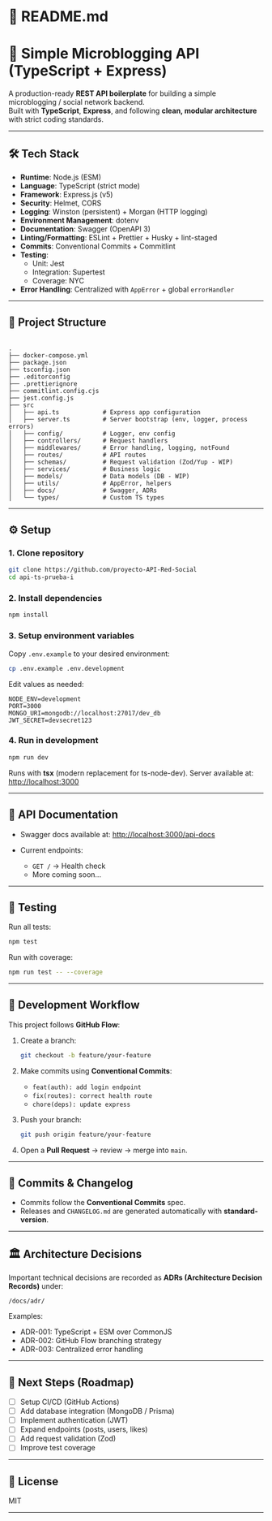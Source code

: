 # 📌 README.md

# 🚀 Simple Microblogging API (TypeScript + Express)

A production-ready **REST API boilerplate** for building a simple microblogging / social network backend.  
Built with **TypeScript**, **Express**, and following **clean, modular architecture** with strict coding standards.

---

## 🛠️ Tech Stack

- **Runtime**: Node.js (ESM)
- **Language**: TypeScript (strict mode)
- **Framework**: Express.js (v5)
- **Security**: Helmet, CORS
- **Logging**: Winston (persistent) + Morgan (HTTP logging)
- **Environment Management**: dotenv
- **Documentation**: Swagger (OpenAPI 3)
- **Linting/Formatting**: ESLint + Prettier + Husky + lint-staged
- **Commits**: Conventional Commits + Commitlint
- **Testing**:
  - Unit: Jest
  - Integration: Supertest
  - Coverage: NYC
- **Error Handling**: Centralized with `AppError` + global `errorHandler`

---

## 📂 Project Structure

```

.
├── docker-compose.yml
├── package.json
├── tsconfig.json
├── .editorconfig
├── .prettierignore
├── commitlint.config.cjs
├── jest.config.js
├── src
│   ├── api.ts            # Express app configuration
│   ├── server.ts         # Server bootstrap (env, logger, process errors)
│   ├── config/           # Logger, env config
│   ├── controllers/      # Request handlers
│   ├── middlewares/      # Error handling, logging, notFound
│   ├── routes/           # API routes
│   ├── schemas/          # Request validation (Zod/Yup - WIP)
│   ├── services/         # Business logic
│   ├── models/           # Data models (DB - WIP)
│   ├── utils/            # AppError, helpers
│   ├── docs/             # Swagger, ADRs
│   └── types/            # Custom TS types

````

---

## ⚙️ Setup

### 1. Clone repository
```bash
git clone https://github.com/proyecto-API-Red-Social
cd api-ts-prueba-i
````

### 2. Install dependencies

```bash
npm install
```

### 3. Setup environment variables

Copy `.env.example` to your desired environment:

```bash
cp .env.example .env.development
```

Edit values as needed:

```env
NODE_ENV=development
PORT=3000
MONGO_URI=mongodb://localhost:27017/dev_db
JWT_SECRET=devsecret123
```

### 4. Run in development

```bash
npm run dev
```

Runs with **tsx** (modern replacement for ts-node-dev).
Server available at: [http://localhost:3000](http://localhost:3000)

---

## 📖 API Documentation

* Swagger docs available at: [http://localhost:3000/api-docs](http://localhost:3000/api-docs)
* Current endpoints:

  * `GET /` → Health check
  * More coming soon...

---

## 🧪 Testing

Run all tests:

```bash
npm test
```

Run with coverage:

```bash
npm run test -- --coverage
```

---

## 📝 Development Workflow

This project follows **GitHub Flow**:

1. Create a branch:

   ```bash
   git checkout -b feature/your-feature
   ```
2. Make commits using **Conventional Commits**:

   * `feat(auth): add login endpoint`
   * `fix(routes): correct health route`
   * `chore(deps): update express`
3. Push your branch:

   ```bash
   git push origin feature/your-feature
   ```
4. Open a **Pull Request** → review → merge into `main`.

---

## 🔐 Commits & Changelog

* Commits follow the **Conventional Commits** spec.
* Releases and `CHANGELOG.md` are generated automatically with **standard-version**.

---

## 🏛️ Architecture Decisions

Important technical decisions are recorded as **ADRs (Architecture Decision Records)** under:

```
/docs/adr/
```

Examples:

* ADR-001: TypeScript + ESM over CommonJS
* ADR-002: GitHub Flow branching strategy
* ADR-003: Centralized error handling

---

## 📌 Next Steps (Roadmap)

* [ ] Setup CI/CD (GitHub Actions)
* [ ] Add database integration (MongoDB / Prisma)
* [ ] Implement authentication (JWT)
* [ ] Expand endpoints (posts, users, likes)
* [ ] Add request validation (Zod)
* [ ] Improve test coverage

---

## 📄 License

MIT

---
